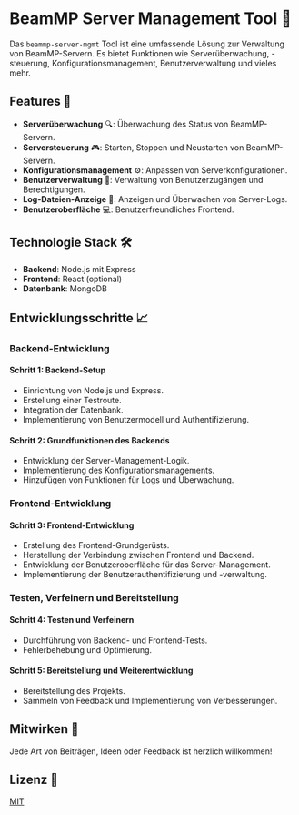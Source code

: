 # BeamMP Server Management Tool 🚀

Das `beammp-server-mgmt` Tool ist eine umfassende Lösung zur Verwaltung von BeamMP-Servern. Es bietet Funktionen wie Serverüberwachung, -steuerung, Konfigurationsmanagement, Benutzerverwaltung und vieles mehr.

## Features 🌟

- **Serverüberwachung** 🔍: Überwachung des Status von BeamMP-Servern.
- **Serversteuerung** 🎮: Starten, Stoppen und Neustarten von BeamMP-Servern.
- **Konfigurationsmanagement** ⚙️: Anpassen von Serverkonfigurationen.
- **Benutzerverwaltung** 👥: Verwaltung von Benutzerzugängen und Berechtigungen.
- **Log-Dateien-Anzeige** 📜: Anzeigen und Überwachen von Server-Logs.
- **Benutzeroberfläche** 💻: Benutzerfreundliches Frontend.

## Technologie Stack 🛠️

- **Backend**: Node.js mit Express
- **Frontend**: React (optional)
- **Datenbank**: MongoDB

## Entwicklungsschritte 📈

### Backend-Entwicklung

#### Schritt 1: Backend-Setup

- Einrichtung von Node.js und Express.
- Erstellung einer Testroute.
- Integration der Datenbank.
- Implementierung von Benutzermodell und Authentifizierung.

#### Schritt 2: Grundfunktionen des Backends

- Entwicklung der Server-Management-Logik.
- Implementierung des Konfigurationsmanagements.
- Hinzufügen von Funktionen für Logs und Überwachung.

### Frontend-Entwicklung

#### Schritt 3: Frontend-Entwicklung

- Erstellung des Frontend-Grundgerüsts.
- Herstellung der Verbindung zwischen Frontend und Backend.
- Entwicklung der Benutzeroberfläche für das Server-Management.
- Implementierung der Benutzerauthentifizierung und -verwaltung.

### Testen, Verfeinern und Bereitstellung

#### Schritt 4: Testen und Verfeinern

- Durchführung von Backend- und Frontend-Tests.
- Fehlerbehebung und Optimierung.

#### Schritt 5: Bereitstellung und Weiterentwicklung

- Bereitstellung des Projekts.
- Sammeln von Feedback und Implementierung von Verbesserungen.

## Mitwirken 🤝

Jede Art von Beiträgen, Ideen oder Feedback ist herzlich willkommen!

## Lizenz 📄

[MIT](LICENSE)

